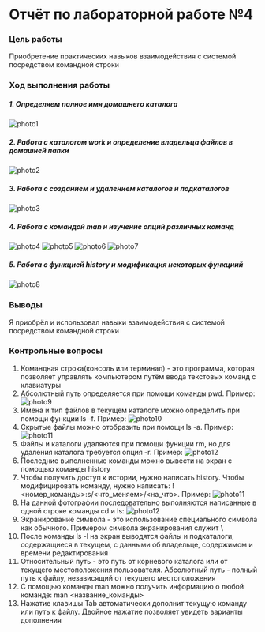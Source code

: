 # Отчёт по лабораторной работе №4
### Цель работы
Приобретение практических навыков взаимодействия с системой посредством командной строки
### Ход выполнения работы
##### 1. Определяем полное имя домашнего каталога
   ![photo1](https://webattach.mail.yandex.net/message_part_real/%D0%A1%D0%BD%D0%B8%D0%BC%D0%BE%D0%BA%20%D1%8D%D0%BA%D1%80%D0%B0%D0%BD%D0%B0%20%D0%BE%D1%82%202022-04-29%2012-52-42.png?exif_rotate=y&no_disposition=y&name=%D0%A1%D0%BD%D0%B8%D0%BC%D0%BE%D0%BA%20%D1%8D%D0%BA%D1%80%D0%B0%D0%BD%D0%B0%20%D0%BE%D1%82%202022-04-29%2012-52-42.png&sid=YWVzX3NpZDp7ImFlc0tleUlkIjoiMTc4IiwiaG1hY0tleUlkIjoiMTc4IiwiaXZCYXNlNjQiOiJnTU9SQmZDSXZVT3htNkJ1NFRyblJ3PT0iLCJzaWRCYXNlNjQiOiJnK1NmekVBUXkxWndnYmlub3lrRzk5anE2Um9iK0U2YkIvbS9mVTBpL0dzUWdLa3piNHVLTktlc3ByaTVJa2tFTEt3VzFaaW9vVDBXeFJ2aUFJeWM2aHhuRGw1MWVIYkFvbVhwS2FyVVdWeWdYR01vMkJnRENZQkM2alE4M3JSLyIsImhtYWNCYXNlNjQiOiJjcHB4aEhlQi9ZcUdBOVJQMytXb0hpV3BGQTBFS3pCVXpqdUdTMVNyWmpzPSJ9)
##### 2. Работа с каталогом work и определение владельца файлов в домашней папки
   ![photo2](https://webattach.mail.yandex.net/message_part_real/%D0%A1%D0%BD%D0%B8%D0%BC%D0%BE%D0%BA%20%D1%8D%D0%BA%D1%80%D0%B0%D0%BD%D0%B0%20%D0%BE%D1%82%202022-04-29%2012-53-34.png?exif_rotate=y&no_disposition=y&name=%D0%A1%D0%BD%D0%B8%D0%BC%D0%BE%D0%BA%20%D1%8D%D0%BA%D1%80%D0%B0%D0%BD%D0%B0%20%D0%BE%D1%82%202022-04-29%2012-53-34.png&sid=YWVzX3NpZDp7ImFlc0tleUlkIjoiMTc4IiwiaG1hY0tleUlkIjoiMTc4IiwiaXZCYXNlNjQiOiJHd1pmdEJadytGK2dncjZUb3g5QjhBPT0iLCJzaWRCYXNlNjQiOiJTdXdMNGZyTTlINUlQbDNVbGlxMFdubGxHK2xlTGhjK21XRTNCT0o0blNOQU1rT3h5SXNxSFBLdHlxNHlkQ3ZDeGh1WFBYNHp4WUdTVGxjZmRlQWVtUUxKUW80czRzR1U3d09FU3A0bzVybFlpNllsWGJrTGdxWS9SOTFXdENMWSIsImhtYWNCYXNlNjQiOiJhb1Rrc1FwMGdxeEs2ZDRkTGtvWmh3VUgzK0dEbWgxbnVUeXRWTVUyQ2k0PSJ9)
##### 3. Работа с созданием и удалением каталогов и подкаталогов
   ![photo3](https://webattach.mail.yandex.net/message_part_real/%D0%A1%D0%BD%D0%B8%D0%BC%D0%BE%D0%BA%20%D1%8D%D0%BA%D1%80%D0%B0%D0%BD%D0%B0%20%D0%BE%D1%82%202022-04-29%2012-53-53.png?exif_rotate=y&no_disposition=y&name=%D0%A1%D0%BD%D0%B8%D0%BC%D0%BE%D0%BA%20%D1%8D%D0%BA%D1%80%D0%B0%D0%BD%D0%B0%20%D0%BE%D1%82%202022-04-29%2012-53-53.png&sid=YWVzX3NpZDp7ImFlc0tleUlkIjoiMTc4IiwiaG1hY0tleUlkIjoiMTc4IiwiaXZCYXNlNjQiOiJaWEtBMFhIeVRsclFsN2EyZmY2MXB3PT0iLCJzaWRCYXNlNjQiOiJMSWZDSEhFNFJEUnhYYkxoVXZWYzVIUms1UHExY3oxQ25yOGU5WDNneXJKa3lyS2JaOTFsbmNvRzNmRGp6cTlSWXdCMnY1L2xXOHZya3M3eTBiNlJUWU0rOGZxL2ZJS1E3cHl4bExYNDBkVDdENFlGL21xaTZFSm5IVU1JeEFGRCIsImhtYWNCYXNlNjQiOiI0TElQdGFnenY3WDdnbGs3MlJTVVkrUTdzNGNDcjl4dXcwQnJrUDRUc0FvPSJ9)
##### 4. Работа с командой man и изучение опций различных команд
   ![photo4](https://webattach.mail.yandex.net/message_part_real/%D0%A1%D0%BD%D0%B8%D0%BC%D0%BE%D0%BA%20%D1%8D%D0%BA%D1%80%D0%B0%D0%BD%D0%B0%20%D0%BE%D1%82%202022-04-29%2012-54-15.png?exif_rotate=y&no_disposition=y&name=%D0%A1%D0%BD%D0%B8%D0%BC%D0%BE%D0%BA%20%D1%8D%D0%BA%D1%80%D0%B0%D0%BD%D0%B0%20%D0%BE%D1%82%202022-04-29%2012-54-15.png&sid=YWVzX3NpZDp7ImFlc0tleUlkIjoiMTc4IiwiaG1hY0tleUlkIjoiMTc4IiwiaXZCYXNlNjQiOiI3UmdzZlA1WWtZeitWWmVkQWJ1eFNBPT0iLCJzaWRCYXNlNjQiOiIxRzV4bHRmTGV6c2I0aFVOTXVPSTZ3WW1Fd1daaEpFSjJTR09QTEtqWTRUS1p4RlJEaUVIZm1CZkw5WFR3Z3NidE1JSks4WkFXZEErQ3I2ZU10dlF3dkNXb2VPS2wrMWszN01DUUFvNjJLaWM5ZG9LUnpYc21Rb1hZYTBITGpmZSIsImhtYWNCYXNlNjQiOiJRZVFjc2ZsOWw2R2xUbkduZzNRa25IaHpyWEMxc2czZnIzSmpTellqb0xNPSJ9)
   ![photo5](https://webattach.mail.yandex.net/message_part_real/%D0%A1%D0%BD%D0%B8%D0%BC%D0%BE%D0%BA%20%D1%8D%D0%BA%D1%80%D0%B0%D0%BD%D0%B0%20%D0%BE%D1%82%202022-04-29%2012-54-46.png?exif_rotate=y&no_disposition=y&name=%D0%A1%D0%BD%D0%B8%D0%BC%D0%BE%D0%BA%20%D1%8D%D0%BA%D1%80%D0%B0%D0%BD%D0%B0%20%D0%BE%D1%82%202022-04-29%2012-54-46.png&sid=YWVzX3NpZDp7ImFlc0tleUlkIjoiMTc4IiwiaG1hY0tleUlkIjoiMTc4IiwiaXZCYXNlNjQiOiJOWk16SVJSN3RXa290V3dOdkluU0RRPT0iLCJzaWRCYXNlNjQiOiJCQ05MampUTmFDU1hHdlExNEFJcTJKbmZyV1A5b0MvYjk2QWhlU1hjeXYzTVBXbXI4SVpFZmVCcmxza0hWWVByem8xK0RTS0I4NnQ3Q2NVeHdCeEpMeXpOa3FyVkM3Y2d4ZGNsejVTa01lRFJrUkIyMmxvdlNPeE50OUxFZ0V5OCIsImhtYWNCYXNlNjQiOiJCNE1sOXdTK1VVZXh4OXZUUFRiTmVuZlo2L1U2UXF6NjlUalgxbC9LVUNrPSJ9)
   ![photo6](https://webattach.mail.yandex.net/message_part_real/%D0%A1%D0%BD%D0%B8%D0%BC%D0%BE%D0%BA%20%D1%8D%D0%BA%D1%80%D0%B0%D0%BD%D0%B0%20%D0%BE%D1%82%202022-04-29%2012-56-44.png?exif_rotate=y&no_disposition=y&name=%D0%A1%D0%BD%D0%B8%D0%BC%D0%BE%D0%BA%20%D1%8D%D0%BA%D1%80%D0%B0%D0%BD%D0%B0%20%D0%BE%D1%82%202022-04-29%2012-56-44.png&sid=YWVzX3NpZDp7ImFlc0tleUlkIjoiMTc4IiwiaG1hY0tleUlkIjoiMTc4IiwiaXZCYXNlNjQiOiJ0TWhaN2Yvb3dlVnp1dkFBVmFyTnFnPT0iLCJzaWRCYXNlNjQiOiJDNnBwVDZkU1pFVmxTd0tCUW80T1FZMkZXTlJYMS9OS0VlanJQS3dvL2gweTdUcGZkZTYwTVdBS2ZCUEpOTlpabzRic2FvTjlqRmdKZ3JmRTZSTTU0eVhkWnVjLzliVnRpUHBlV3BqclJ6YzQxaUtaQ053b0pEbmI1OE40Qk1rYSIsImhtYWNCYXNlNjQiOiIvSEV5QnhCVjVha2tUY1dXVmN5UllOSVF0cEFoL1RNK0J4NmQ2Nll1SVh3PSJ9)
   ![photo7](https://webattach.mail.yandex.net/message_part_real/%D0%A1%D0%BD%D0%B8%D0%BC%D0%BE%D0%BA%20%D1%8D%D0%BA%D1%80%D0%B0%D0%BD%D0%B0%20%D0%BE%D1%82%202022-04-29%2013-00-23.png?exif_rotate=y&no_disposition=y&name=%D0%A1%D0%BD%D0%B8%D0%BC%D0%BE%D0%BA%20%D1%8D%D0%BA%D1%80%D0%B0%D0%BD%D0%B0%20%D0%BE%D1%82%202022-04-29%2013-00-23.png&sid=YWVzX3NpZDp7ImFlc0tleUlkIjoiMTc4IiwiaG1hY0tleUlkIjoiMTc4IiwiaXZCYXNlNjQiOiJUc05qMlJhSnpaMEVBMUs0dWpjVGtRPT0iLCJzaWRCYXNlNjQiOiJKNk9QK2ZwdFZoTU9iZDdvNFRwcjVtQkN2TWIxc0FqaGxwYzJPUktjM3ZLN0doYm1qSURDdFhLNExHYXlzbUlZTDY3SjJ4MEUvdlkvbzJHUjBsY0FDMnN4UFpyTlVHY1BFOGgrbm01U1p0c1lERW15RXY3MG45b0EzdGpWWEhFUSIsImhtYWNCYXNlNjQiOiJDZ3h3UUM3YzI1U2dMazdpOVZjUTFHVlZQTVZGbGNTaTZLbWxvWWU2eFZJPSJ9)
##### 5. Работа с функцией history и модификация некоторых функциий
   ![photo8](https://webattach.mail.yandex.net/message_part_real/%D0%A1%D0%BD%D0%B8%D0%BC%D0%BE%D0%BA%20%D1%8D%D0%BA%D1%80%D0%B0%D0%BD%D0%B0%20%D0%BE%D1%82%202022-04-29%2013-01-50.png?exif_rotate=y&no_disposition=y&name=%D0%A1%D0%BD%D0%B8%D0%BC%D0%BE%D0%BA%20%D1%8D%D0%BA%D1%80%D0%B0%D0%BD%D0%B0%20%D0%BE%D1%82%202022-04-29%2013-01-50.png&sid=YWVzX3NpZDp7ImFlc0tleUlkIjoiMTc4IiwiaG1hY0tleUlkIjoiMTc4IiwiaXZCYXNlNjQiOiI1R05FTm9rOHBnQnhwVGppTmRuVXRRPT0iLCJzaWRCYXNlNjQiOiJmOGZHSXY4aUpVbEI4MEtmRGhraGtTQzlVaTFtc3AxY05peVVzYmFMZS8ybUUxeHlGODR4V2xKbDd1ZHE1cElXVmsyaTJIOTF1NXE1R0hhbGsySUVnSWNuTTNJU3lodFB2SGdDeVYxVXRHQ1NneEVnUmxkQytQNTV2VEM4ZStzViIsImhtYWNCYXNlNjQiOiJlWmJnelZJeWN1YnVvV2gzdFYwOUdTQlBCTzAzMlJmak9hUng3U2srNkU0PSJ9)
### Выводы
Я приобрёл и использовал навыки взаимодействия с системой посредством командной строки
### Контрольные вопросы
1. Командная строка(консоль или терминал) - это программа, которая позволяет управлять компьютером путём ввода текстовых команд с клавиатуры
2. Абсолютный путь определяется при помощи команды pwd. Пример: ![photo9](https://webattach.mail.yandex.net/message_part_real/%D0%A1%D0%BD%D0%B8%D0%BC%D0%BE%D0%BA%20%D1%8D%D0%BA%D1%80%D0%B0%D0%BD%D0%B0%20%D0%BE%D1%82%202022-04-29%2012-52-42.png?exif_rotate=y&no_disposition=y&name=%D0%A1%D0%BD%D0%B8%D0%BC%D0%BE%D0%BA%20%D1%8D%D0%BA%D1%80%D0%B0%D0%BD%D0%B0%20%D0%BE%D1%82%202022-04-29%2012-52-42.png&sid=YWVzX3NpZDp7ImFlc0tleUlkIjoiMTc4IiwiaG1hY0tleUlkIjoiMTc4IiwiaXZCYXNlNjQiOiJnTU9SQmZDSXZVT3htNkJ1NFRyblJ3PT0iLCJzaWRCYXNlNjQiOiJnK1NmekVBUXkxWndnYmlub3lrRzk5anE2Um9iK0U2YkIvbS9mVTBpL0dzUWdLa3piNHVLTktlc3ByaTVJa2tFTEt3VzFaaW9vVDBXeFJ2aUFJeWM2aHhuRGw1MWVIYkFvbVhwS2FyVVdWeWdYR01vMkJnRENZQkM2alE4M3JSLyIsImhtYWNCYXNlNjQiOiJjcHB4aEhlQi9ZcUdBOVJQMytXb0hpV3BGQTBFS3pCVXpqdUdTMVNyWmpzPSJ9)
3. Имена и тип файлов в текущем каталоге можно определить при помощи функции ls -f. Пример: ![photo10](https://sun9-40.userapi.com/s/v1/if2/er7TVwqleLRQPRsks4eqfaywPlReFCfFYiljndvXCGBjDFTYVatb8SJiUCpxuJasC87WxhA_K_87Ha5WNMO28oEe.jpg?size=608x165&quality=96&type=album)
4. Скрытые файлы можно отобразить при помощи ls -a. Пример: ![photo11](https://webattach.mail.yandex.net/message_part_real/%D0%A1%D0%BD%D0%B8%D0%BC%D0%BE%D0%BA%20%D1%8D%D0%BA%D1%80%D0%B0%D0%BD%D0%B0%20%D0%BE%D1%82%202022-04-29%2012-53-34.png?exif_rotate=y&no_disposition=y&name=%D0%A1%D0%BD%D0%B8%D0%BC%D0%BE%D0%BA%20%D1%8D%D0%BA%D1%80%D0%B0%D0%BD%D0%B0%20%D0%BE%D1%82%202022-04-29%2012-53-34.png&sid=YWVzX3NpZDp7ImFlc0tleUlkIjoiMTc4IiwiaG1hY0tleUlkIjoiMTc4IiwiaXZCYXNlNjQiOiJHd1pmdEJadytGK2dncjZUb3g5QjhBPT0iLCJzaWRCYXNlNjQiOiJTdXdMNGZyTTlINUlQbDNVbGlxMFdubGxHK2xlTGhjK21XRTNCT0o0blNOQU1rT3h5SXNxSFBLdHlxNHlkQ3ZDeGh1WFBYNHp4WUdTVGxjZmRlQWVtUUxKUW80czRzR1U3d09FU3A0bzVybFlpNllsWGJrTGdxWS9SOTFXdENMWSIsImhtYWNCYXNlNjQiOiJhb1Rrc1FwMGdxeEs2ZDRkTGtvWmh3VUgzK0dEbWgxbnVUeXRWTVUyQ2k0PSJ9)
5. Файлы и каталоги удаляются при помощи функции rm, но для удаления каталога требуется опция -r. Пример: ![photo12](https://webattach.mail.yandex.net/message_part_real/%D0%A1%D0%BD%D0%B8%D0%BC%D0%BE%D0%BA%20%D1%8D%D0%BA%D1%80%D0%B0%D0%BD%D0%B0%20%D0%BE%D1%82%202022-04-29%2012-53-53.png?exif_rotate=y&no_disposition=y&name=%D0%A1%D0%BD%D0%B8%D0%BC%D0%BE%D0%BA%20%D1%8D%D0%BA%D1%80%D0%B0%D0%BD%D0%B0%20%D0%BE%D1%82%202022-04-29%2012-53-53.png&sid=YWVzX3NpZDp7ImFlc0tleUlkIjoiMTc4IiwiaG1hY0tleUlkIjoiMTc4IiwiaXZCYXNlNjQiOiJaWEtBMFhIeVRsclFsN2EyZmY2MXB3PT0iLCJzaWRCYXNlNjQiOiJMSWZDSEhFNFJEUnhYYkxoVXZWYzVIUms1UHExY3oxQ25yOGU5WDNneXJKa3lyS2JaOTFsbmNvRzNmRGp6cTlSWXdCMnY1L2xXOHZya3M3eTBiNlJUWU0rOGZxL2ZJS1E3cHl4bExYNDBkVDdENFlGL21xaTZFSm5IVU1JeEFGRCIsImhtYWNCYXNlNjQiOiI0TElQdGFnenY3WDdnbGs3MlJTVVkrUTdzNGNDcjl4dXcwQnJrUDRUc0FvPSJ9)
6. Последние выполненные команды можно вывести на экран с помощью команды history
7. Чтобы получить доступ к истории, нужно написать history. Чтобы модифицировать команду, нужно написать: !<номер_команды>:s/<что_меняем>/<на_что>. Пример: ![photo11](https://webattach.mail.yandex.net/message_part_real/%D0%A1%D0%BD%D0%B8%D0%BC%D0%BE%D0%BA%20%D1%8D%D0%BA%D1%80%D0%B0%D0%BD%D0%B0%20%D0%BE%D1%82%202022-04-29%2013-01-50.png?exif_rotate=y&no_disposition=y&name=%D0%A1%D0%BD%D0%B8%D0%BC%D0%BE%D0%BA%20%D1%8D%D0%BA%D1%80%D0%B0%D0%BD%D0%B0%20%D0%BE%D1%82%202022-04-29%2013-01-50.png&sid=YWVzX3NpZDp7ImFlc0tleUlkIjoiMTc4IiwiaG1hY0tleUlkIjoiMTc4IiwiaXZCYXNlNjQiOiI1R05FTm9rOHBnQnhwVGppTmRuVXRRPT0iLCJzaWRCYXNlNjQiOiJmOGZHSXY4aUpVbEI4MEtmRGhraGtTQzlVaTFtc3AxY05peVVzYmFMZS8ybUUxeHlGODR4V2xKbDd1ZHE1cElXVmsyaTJIOTF1NXE1R0hhbGsySUVnSWNuTTNJU3lodFB2SGdDeVYxVXRHQ1NneEVnUmxkQytQNTV2VEM4ZStzViIsImhtYWNCYXNlNjQiOiJlWmJnelZJeWN1YnVvV2gzdFYwOUdTQlBCTzAzMlJmak9hUng3U2srNkU0PSJ9)
8. На данной фотографии последовательно выполняются написанные в одной строке команды cd и ls: ![photo12](https://sun1-16.userapi.com/s/v1/if2/IMMTXTDXFL16mk-mMmQPG95JpxE2-7YVV47_RikLowPqKXoK0BHU7KeG3YDfUQ3NxFmvcsSa35FILg5ksshLCe4n.jpg?size=264x53&quality=96&type=album)
9. Экранирование символа - это использование специального символа как обычного. Примером символа экранирования служит \
10. После команды ls -l на экран выводятся файлы и подкаталоги, содержащиеся в текущем, с данными об владельце, содержимом и времени редактирования
11. Относительный путь - это путь от корневого каталога или от текущего местоположения пользователя. Абсолютный путь - полный путь к файлу, независящий от текущего местоположения
12. С помощью команды man можно получить информацию о любой команде: man <название_команды>
13. Нажатие клавишы Tab автоматически дополнит текущую команду или путь к файлу. Двойное нажатие позволяет увидеть варианты дополнения 
